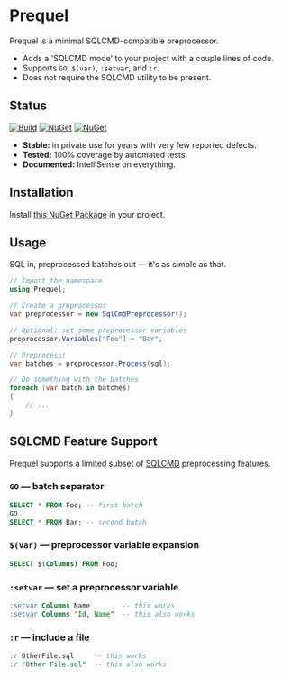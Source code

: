 # Prequel

Prequel is a minimal SQLCMD-compatible preprocessor.

- Adds a 'SQLCMD mode' to your project with a couple lines of code.
- Supports `GO`, `$(var)`, `:setvar`, and `:r`.
- Does not require the SQLCMD utility to be present.

## Status

[![Build](https://github.com/sharpjs/Prequel/workflows/Build/badge.svg)](https://github.com/sharpjs/Prequel/actions)
[![NuGet](https://img.shields.io/nuget/v/Prequel.svg)](https://www.nuget.org/packages/Prequel)
[![NuGet](https://img.shields.io/nuget/dt/Prequel.svg)](https://www.nuget.org/packages/Prequel)

- **Stable:**     in private use for years with very few reported defects.
- **Tested:**     100% coverage by automated tests.
- **Documented:** IntelliSense on everything.

## Installation

Install [this NuGet Package](https://www.nuget.org/packages/Prequel) in your project.

## Usage

SQL in, preprocessed batches out — it's as simple as that.

```csharp
// Import the namespace
using Prequel;

// Create a preprocessor
var preprocessor = new SqlCmdPreprocessor();

// Optional: set some preprocessor variables
preprocessor.Variables["Foo"] = "Bar";

// Preprocess!
var batches = preprocessor.Process(sql);

// Do something with the batches
foreach (var batch in batches)
{
    // ...
}
```

## SQLCMD Feature Support

Prequel supports a limited subset of
[SQLCMD](https://docs.microsoft.com/en-us/sql/tools/sqlcmd-utility)
preprocessing features.

### `GO` — batch separator

```sql
SELECT * FROM Foo; -- first batch
GO
SELECT * FROM Bar; -- second batch
```

### `$(var)` — preprocessor variable expansion

```sql
SELECT $(Columns) FROM Foo;
```

### `:setvar` — set a preprocessor variable

```sql
:setvar Columns Name        -- this works
:setvar Columns "Id, Name"  -- this also works
```

### `:r` — include a file

```sql
:r OtherFile.sql     -- this works
:r "Other File.sql"  -- this also works
```

<!--
  Copyright 2022 Jeffrey Sharp

  Permission to use, copy, modify, and distribute this software for any
  purpose with or without fee is hereby granted, provided that the above
  copyright notice and this permission notice appear in all copies.

  THE SOFTWARE IS PROVIDED "AS IS" AND THE AUTHOR DISCLAIMS ALL WARRANTIES
  WITH REGARD TO THIS SOFTWARE INCLUDING ALL IMPLIED WARRANTIES OF
  MERCHANTABILITY AND FITNESS. IN NO EVENT SHALL THE AUTHOR BE LIABLE FOR
  ANY SPECIAL, DIRECT, INDIRECT, OR CONSEQUENTIAL DAMAGES OR ANY DAMAGES
  WHATSOEVER RESULTING FROM LOSS OF USE, DATA OR PROFITS, WHETHER IN AN
  ACTION OF CONTRACT, NEGLIGENCE OR OTHER TORTIOUS ACTION, ARISING OUT OF
  OR IN CONNECTION WITH THE USE OR PERFORMANCE OF THIS SOFTWARE.
-->
